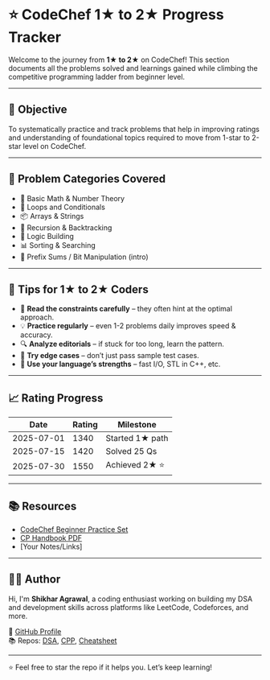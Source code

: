 # ⭐ CodeChef 1★ to 2★ Progress Tracker

Welcome to the journey from **1★ to 2★** on CodeChef! This section documents all the problems solved and learnings gained while climbing the competitive programming ladder from beginner level.

---

## 🎯 Objective
To systematically practice and track problems that help in improving ratings and understanding of foundational topics required to move from 1-star to 2-star level on CodeChef.

---

## 🧩 Problem Categories Covered

- 🧮 Basic Math & Number Theory  
- 🔁 Loops and Conditionals  
- 📦 Arrays & Strings  
- 🔄 Recursion & Backtracking  
- 🧠 Logic Building  
- 📊 Sorting & Searching  
- 🧮 Prefix Sums / Bit Manipulation (intro)

---

## 🧠 Tips for 1★ to 2★ Coders

- 📌 **Read the constraints carefully** – they often hint at the optimal approach.
- 💡 **Practice regularly** – even 1-2 problems daily improves speed & accuracy.
- 🔍 **Analyze editorials** – if stuck for too long, learn the pattern.
- 🧪 **Try edge cases** – don’t just pass sample test cases.
- 🚀 **Use your language’s strengths** – fast I/O, STL in C++, etc.

---

## 📈 Rating Progress

| Date       | Rating | Milestone       |
|------------|--------|-----------------|
| 2025-07-01 | 1340   | Started 1★ path |
| 2025-07-15 | 1420   | Solved 25 Qs    |
| 2025-07-30 | 1550   | Achieved 2★ ⭐   |

---

## 📚 Resources

- [CodeChef Beginner Practice Set](https://www.codechef.com/practice)
- [CP Handbook PDF](https://cp-handbook.github.io/)
- [Your Notes/Links]

---

## 👨‍💻 Author

Hi, I'm **Shikhar Agrawal**, a coding enthusiast working on building my DSA and development skills across platforms like LeetCode, Codeforces, and more.

📌 [GitHub Profile](https://github.com/Shikharagrawal-2408)  
📚 Repos: [DSA](https://github.com/Shikharagrawal-2408/DSA), [CPP](https://github.com/Shikharagrawal-2408/CPP), [Cheatsheet](https://github.com/Shikharagrawal-2408/Cheatsheet)

---

⭐️ Feel free to star the repo if it helps you. Let’s keep learning!
